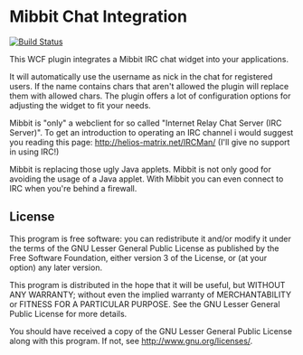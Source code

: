 Mibbit Chat Integration
=======================

[![Build Status](https://travis-ci.org/RouL/Mibbit_Chat_Integration.png)](https://travis-ci.org/RouL/Mibbit_Chat_Integration)

This WCF plugin integrates a Mibbit IRC chat widget into your applications.

It will automatically use the username as nick in the chat for registered users. If the name contains chars that aren't allowed the plugin will replace them with allowed chars.
The plugin offers a lot of configuration options for adjusting the widget to fit your needs.

Mibbit is "only" a webclient for so called "Internet Relay Chat Server (IRC Server)". To get an introduction to operating an IRC channel i would suggest you reading this page: http://helios-matrix.net/IRCMan/ (I'll give no support in using IRC!)

Mibbit is replacing those ugly Java applets. Mibbit is not only good for avoiding the usage of a Java applet. With Mibbit you can even connect to IRC when you're behind a firewall.

License
-------

This program is free software: you can redistribute it and/or modify
it under the terms of the GNU Lesser General Public License as published by
the Free Software Foundation, either version 3 of the License, or
(at your option) any later version.

This program is distributed in the hope that it will be useful,
but WITHOUT ANY WARRANTY; without even the implied warranty of
MERCHANTABILITY or FITNESS FOR A PARTICULAR PURPOSE.  See the
GNU Lesser General Public License for more details.

You should have received a copy of the GNU Lesser General Public License
along with this program.  If not, see <http://www.gnu.org/licenses/>.

